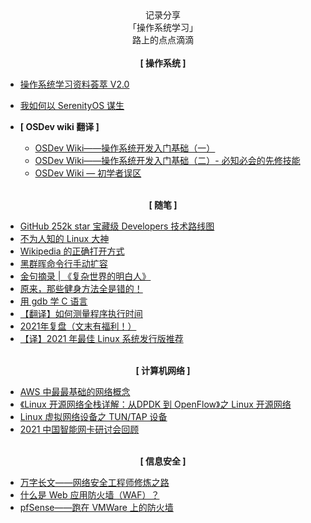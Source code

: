 <center>记录分享<br> 「操作系统学习」<br> 路上的点点滴滴</center>

<br>

<center><strong> [ 操作系统 ] </strong></center>

- [ 操作系统学习资料荟萃 V2.0 ](os/os-res_v2.0.md)
- [ 我如何以 SerenityOS 谋生 ](os/How-I-make-a-living-working-on-SerenityOS.md)


- **[ OSDev wiki 翻译 ]**
    * [OSDev Wiki——操作系统开发入门基础（一）](osdev/OSDevWiki-BasicInformation-Introduction.md)
    * [OSDev Wiki——操作系统开发入门基础（二）- 必知必会的先修技能](osdev/OSDevWiki-Required_Knowledge.md)
    * [OSDev Wiki — 初学者误区](osdev/OSDevWiki-BeginnerMistakes.md)


<br>

<center><strong> [ 随笔 ] </strong></center>

- [ GitHub 252k star 宝藏级 Developers 技术路线图 ](talking/GitHub_252k_star_Developers_roadmap.md)
- [ 不为人知的 Linux 大神 ](talking/20_facts_about_Linus_Torvalds.md)
- [ Wikipedia 的正确打开方式 ](talking/open_WikiPedia_in_correct_way.md)
- [ 黑群晖命令行手动扩容  ](talking/expand_black-synology_capacity_with_manual_command.md)
- [金句摘录 | 《复杂世界的明白人》](talking/SmartPeople_in_the_ComplexWorld.md)
- [原来，那些健身方法全是错的！](talking/what_we_know_about_exercise_is_wrong.md)
- [ 用 gdb 学 C 语言 ](talking/Learning-C-with-gdb.md)
- [【翻译】如何测量程序执行时间](talking/How2MeasureExecutionTimeof-a-Program.md)
- [2021年复盘（文末有福利！）](talking/2021-retrospective.md)
- [【译】2021 年最佳 Linux 系统发行版推荐](talking/2021_best-linux-distro.md)


<br>

<center><strong> [ 计算机网络 ] </strong></center>

- [ AWS 中最最基础的网络概念 ](translate/net/basic_aws_network_concepts.md)
- [《Linux 开源网络全栈详解：从DPDK 到 OpenFlow》之 Linux 开源网络](translate/net/linux_opensource_network.md)
- [ Linux 虚拟网络设备之 TUN/TAP 设备 ](translate/net/linux_tun_tap.md)
- [2021 中国智能网卡研讨会回顾](translate/net/2021_SmartNIC_Conference.md)



<br>
<center><strong> [ 信息安全 ] </strong></center>


- [ 万字长文——网络安全工程师修炼之路 ](translate/cybersecurity/cybersecurity_career.md)
- [ 什么是 Web 应用防火墙（WAF）？ ](translate/cybersecurity/what_is_waf.md)
- [ pfSense——跑在 VMWare 上的防火墙 ](translate/cybersecurity/pfSense_firewall_on_VM.md)